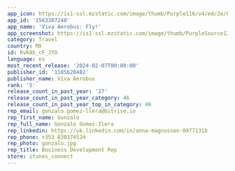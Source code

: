 ```yaml
---
app_icon: https://is1-ssl.mzstatic.com/image/thumb/Purple116/v4/ed/2e/85/ed2e85db-8617-7651-676e-7ec6b2e84dfe/AppIcon-0-0-1x_U007emarketing-0-7-0-85-220.png/1024x1024bb.png
app_id: '1563307248'
app_name: 'Viva Aerobus: Fly!'
app_screenshot: https://is1-ssl.mzstatic.com/image/thumb/PurpleSource126/v4/48/01/3f/48013f0d-4113-01e8-74d3-85d9e3ea48d8/571b7a39-6b3f-4e7f-abb0-88e7e59e6c90_14_ENG_1.png/1242x2688bb.png
category: Travel
country: MX
id: RvKAh_cF_JYO
language: es
most_recent_release: '2024-02-07T00:00:00'
publisher_id: '1185620482'
publisher_name: Viva Aerobus
rank: '5'
release_count_in_past_year: '27'
release_count_in_past_year_category: 46
release_count_in_past_year_top_in_category: 46
rep_email: gonzalo.gomez-llera@bitrise.io
rep_first_name: Gonzalo
rep_full_name: Gonzalo Gomez-Ilera
rep_linkedin: https://uk.linkedin.com/in/anna-magnussen-0977131b
rep_phone: +353 838374524
rep_photo: gonzalo.jpg
rep_title: Business Development Rep
store: itunes_connect
---
```

